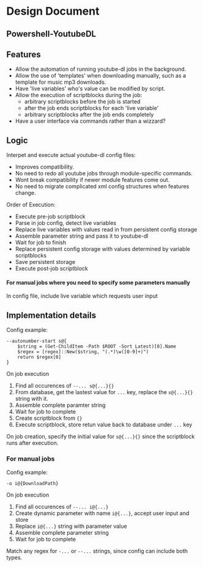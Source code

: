 # Design Document

## Powershell-YoutubeDL

## Features
- Allow the automation of running youtube-dl jobs in the background.
- Allow the use of 'templates' when downloading manually, such as a template for music mp3 downloads.
- Have 'live variables' who's value can be modified by script.
- Allow the execution of scriptblocks during the job:
    - arbitrary scriptblocks before the job is started
    - after the job ends scriptblocks for each 'live variable'
    - arbitrary scriptblocks after the job ends completely
- Have a user interface via commands rather than a wizzard?

## Logic
Interpet and execute actual youtube-dl config files:
- Improves compatibility.
- No need to redo all youtube jobs through module-specific commands.
- Wont break compatibility if newer module features come out.
- No need to migrate complicated xml config structures when features change.

Order of Execution:
- Execute pre-job scriptblock
- Parse in job config, detect live variables
- Replace live variables with values read in from persistent config storage
- Assemble parameter string and pass it to youtube-dl
- Wait for job to finish
- Replace persistent config storage with values determined by variable scriptblocks
- Save persistent storage
- Execute post-job scriptblock

#### For manual jobs where you need to specify some parameters manually
In config file, include live variable which requests user input

## Implementation details
Config example:
```
--autonumber-start s@{
    $string = (Get-ChildItem -Path $ROOT -Sort Latest)[0].Name
    $regex = [regex]::New($string, "(.*)\w([0-9]+)")
    return $regex[0]
}
```
On job execution

1. Find all occurences of `--... s@{...}{}`
2. From database, get the lastest value for `...` key, replace the `s@{...}{}` string with it.
3. Assemble complete paramter string
4. Wait for job to complete
5. Create scriptblock from `{}`
6. Execute scriptblock, store retun value back to database under `...` key

On job creation, specify the initial value for `s@{...}{}` since the scriptblock runs after execution.


### For manual jobs
Config example:
```
-o i@{DownloadPath}
```
On job execution

1. Find all occurences of `--... i@{...}`
2. Create dynamic parameter with name `i@{...}`, accept user input and store
3. Replace `i@{...}` string with parameter value
4. Assemble complete parameter string
4. Wait for job to complete


Match any regex for `-...` or `--...` strings, since config can include both types.